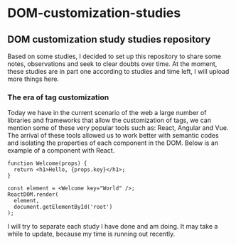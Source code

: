 # DOM-customization-studies
## DOM customization study studies repository

Based on some studies, I decided to set up this repository to share some notes, observations and seek to clear doubts over time. At the moment, these studies are in part one according to studies and time left, I will upload more things here.

### The era of tag customization
Today we have in the current scenario of the web a large number of libraries and frameworks that allow the customization of tags, we can mention some of these very popular tools such as: React, Angular and Vue. The arrival of these tools allowed us to work better with semantic codes and isolating the properties of each component in the DOM. Below is an example of a component with React.

```React
function Welcome(props) {
  return <h1>Hello, {props.key}</h1>;
}

const element = <Welcome key="World" />;
ReactDOM.render(
  element,
  document.getElementById('root')
);
```
I will try to separate each study I have done and am doing. It may take a while to update, because my time is running out recently.
